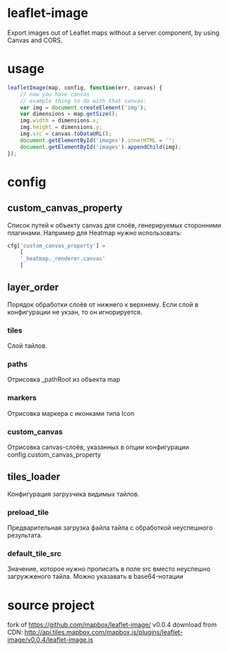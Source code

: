 # leaflet-image
Export images out of Leaflet maps without a server component, by using Canvas and CORS.

# usage
```js
leafletImage(map, config, function(err, canvas) {
    // now you have canvas
    // example thing to do with that canvas:
    var img = document.createElement('img');
    var dimensions = map.getSize();
    img.width = dimensions.x;
    img.height = dimensions.y;
    img.src = canvas.toDataURL();
    document.getElementById('images').innerHTML = '';
    document.getElementById('images').appendChild(img);
});
```

# config 
## custom_canvas_property
Список путей к объекту canvas для слоёв, генерируемых сторонними плагинами.
Например для Heatmap нужно использовать:

```js
cfg['custom_canvas_property'] =
	[
	'_heatmap._renderer.canvas'
	]
```

## layer_order
Порядок обработки слоёв от нижнего к верхнему. Если слой в конфигурации не укзан, то он игнорируется.

### tiles
Слой тайлов.

### paths
Отрисовка _pathRoot из объекта map 

### markers
Отрисовка маркера с иконками типа Icon

### custom_canvas
Отрисовка canvas-слоёв, указанных в опции конфигурации config.custom_canvas_property

## tiles_loader
Конфигурация загрузчика видимых тайлов.

### preload_tile
Предварительная загрузка файла тайла с обработкой неуспешного результата. 

### default_tile_src
Значение, которое нужно прописать в поле src вместо неуспешно загружженого тайла. Можно указавать в base64-нотации



# source project
fork of https://github.com/mapbox/leaflet-image/ v0.0.4
download from CDN: http://api.tiles.mapbox.com/mapbox.js/plugins/leaflet-image/v0.0.4/leaflet-image.js
